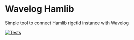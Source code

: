 # Wavelog Hamlib

Simple tool to connect Hamlib rigctld instance with Wavelog

[![Tests](https://github.com/sardylan/wavelog-hamlib/actions/workflows/tests.yml/badge.svg)](https://github.com/sardylan/wavelog-hamlib/actions/workflows/tests.yml)
